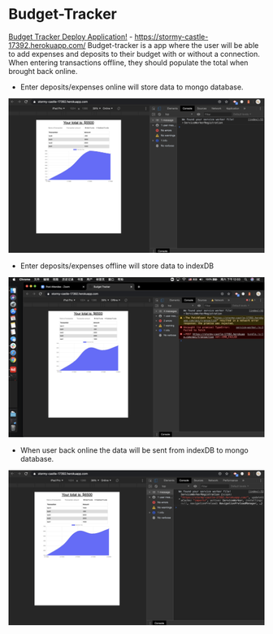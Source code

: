 # Budget-Tracker
[Budget Tracker Deploy Application!](https://stormy-castle-17392.herokuapp.com/) - https://stormy-castle-17392.herokuapp.com/
Budget-tracker is a  app where the user will be able to add expenses and deposits to their budget with or without a connection. When entering transactions offline, they should populate the total when brought back online.


* Enter deposits/expenses online will store data to mongo database.
<img src="./demo/online.png" >

* Enter deposits/expenses offline will store data to indexDB
<img src="./demo/offline.png" >

* When user back online the data will be sent from indexDB to mongo database.
<img src="./demo/refresh.png" >

